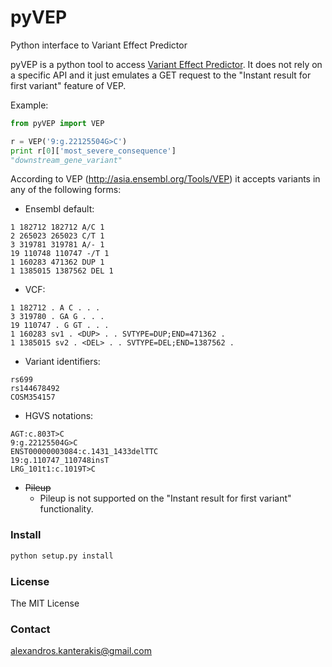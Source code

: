 # pyVEP
Python interface to Variant Effect Predictor

pyVEP is a python tool to access [Variant Effect Predictor](http://www.ensembl.org/info/docs/tools/vep/index.html). It does not rely on a specific API and it just emulates a GET request to the "Instant result for first variant" feature of VEP. 

Example:
```python
from pyVEP import VEP

r = VEP('9:g.22125504G>C')
print r[0]['most_severe_consequence']
"downstream_gene_variant"
```

According to VEP (http://asia.ensembl.org/Tools/VEP) it accepts variants in any of the following forms:
* Ensembl default:
```
1 182712 182712 A/C 1
2 265023 265023 C/T 1
3 319781 319781 A/- 1
19 110748 110747 -/T 1
1 160283 471362 DUP 1
1 1385015 1387562 DEL 1
```
* VCF:
```
1 182712 . A C . . .
3 319780 . GA G . . .
19 110747 . G GT . . .
1 160283 sv1 . <DUP> . . SVTYPE=DUP;END=471362 .
1 1385015 sv2 . <DEL> . . SVTYPE=DEL;END=1387562 .
```
* Variant identifiers:
```
rs699
rs144678492
COSM354157
```
* HGVS notations:
```
AGT:c.803T>C
9:g.22125504G>C
ENST00000003084:c.1431_1433delTTC
19:g.110747_110748insT
LRG_101t1:c.1019T>C
```
* ~~Pileup~~ 
    * Pileup is not supported on the "Instant result for first variant" functionality.

### Install 
```bash
python setup.py install 
```

### License
The MIT License 

### Contact
[alexandros.kanterakis@gmail.com](alexandros.kanterakis@gmail.com)


